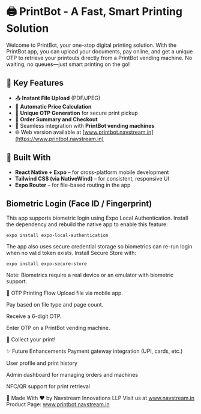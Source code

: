 # 🖨️ PrintBot - A Fast, Smart Printing Solution

Welcome to PrintBot, your one-stop digital printing solution. With the PrintBot app, you can upload your documents, pay online, and get a unique OTP to retrieve your printouts directly from a PrintBot vending machine. No waiting, no queues—just smart printing on the go!

## 🚀 Key Features

- 📤 **Instant File Upload** (PDF/JPEG)
- 💸 **Automatic Price Calculation** 
- 🔐 **Unique OTP Generation** for secure print pickup
- 🧾 **Order Summary and Checkout**
- 🤝 Seamless integration with **PrintBot vending machines**
- 🌐 Web version available at [www.printbot.navstream.in](https://www.printbot.navstream.in)

## 📱 Built With

- **React Native + Expo** – for cross-platform mobile development
- **Tailwind CSS (via NativeWind)** – for consistent, responsive UI
- **Expo Router** – for file-based routing in the app

## Biometric Login (Face ID / Fingerprint)

This app supports biometric login using Expo Local Authentication. Install the dependency and rebuild the native app to enable this feature:

```
expo install expo-local-authentication
```

The app also uses secure credential storage so biometrics can re-run login when no valid token exists. Install Secure Store with:

```
expo install expo-secure-store
```

Note: Biometrics require a real device or an emulator with biometric support.

🔐 OTP Printing Flow
Upload file via mobile app.

Pay based on file type and page count.

Receive a 6-digit OTP.

Enter OTP on a PrintBot vending machine.

🎉 Collect your print!

✨ Future Enhancements
Payment gateway integration (UPI, cards, etc.)

User profile and print history

Admin dashboard for managing orders and machines

NFC/QR support for print retrieval

🙌 Made With ❤️ by Navstream Innovations LLP
Visit us at www.navstream.in
Product Page: www.printbot.navstream.in

